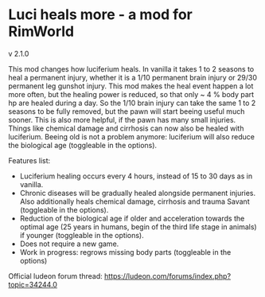 # Luci heals more - a mod for RimWorld

v 2.1.0

This mod changes how luciferium heals. In vanilla it takes 1 to 2 seasons to heal a permanent injury, whether it is a 1/10 permanent brain injury or 29/30 permanent leg gunshot injury. This mod makes the heal event happen a lot more often, but the healing power is reduced, so that only ~ 4 % body part hp are healed during a day. So the 1/10 brain injury can take the same 1 to 2 seasons to be fully removed, but the pawn will start beeing useful much sooner. This is also more helpful, if the pawn has many small injuries. Things like chemical damage and cirrhosis can now also be healed with luciferium. Beeing old is not a problem anymore: luciferium will also reduce the biological age (toggleable in the options). 

Features list:
* Luciferium healing occurs every 4 hours, instead of 15 to 30 days as in vanilla.
* Chronic diseases will be gradually healed alongside permanent injuries. Also additionally heals chemical damage, cirrhosis and trauma Savant (toggleable in the options).
* Reduction of the biological age if older and acceleration towards the optimal age (25 years in humans, begin of the third life stage in animals) if younger (toggleable in the options).
* Does not require a new game. 
* Work in progress: regrows missing body parts (toggleable in the options)

Official ludeon forum thread: https://ludeon.com/forums/index.php?topic=34244.0

